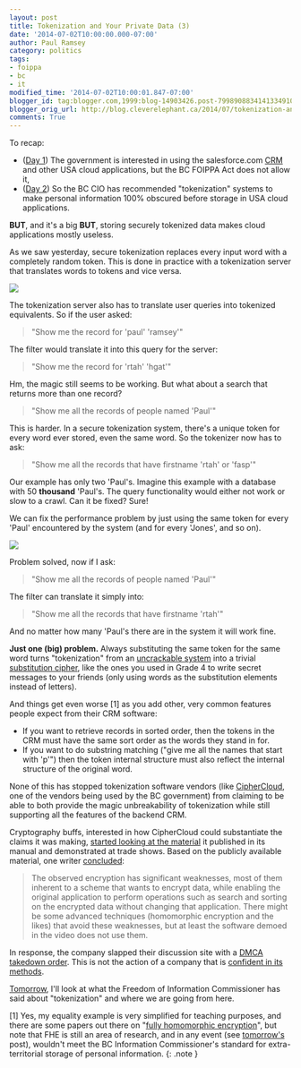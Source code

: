 ```yaml
---
layout: post
title: Tokenization and Your Private Data (3)
date: '2014-07-02T10:00:00.000-07:00'
author: Paul Ramsey
category: politics
tags:
- foippa
- bc
- it
modified_time: '2014-07-02T10:00:01.847-07:00'
blogger_id: tag:blogger.com,1999:blog-14903426.post-7998908834141334910
blogger_orig_url: http://blog.cleverelephant.ca/2014/07/tokenization-and-your-private-data-3.html
comments: True
---
```


To recap:

* ([Day 1](/2014/06/tokenization-and-your-private-data-1.html)) The government is interested in using the salesforce.com [CRM](http://en.wikipedia.org/wiki/Customer_relationship_management) and other USA cloud applications, but the BC FOIPPA Act does not allow it,
* ([Day 2](/2014/07/tokenization-and-your-private-data-2.html)) So the BC CIO has recommended "tokenization" systems to make personal information 100% obscured before storage in USA cloud applications.

**BUT**, and it's a big **BUT**, storing securely tokenized data makes cloud applications mostly useless.

As we saw yesterday, secure tokenization replaces every input word with a completely random token. This is done in practice with a tokenization server that translates words to tokens and vice versa.

<img src="https://docs.google.com/drawings/d/1TVBz3F3Tt8ehGu0ob7lJFGdZ-m-p9g33jDqK0aNts8U/pub?w=650" />

The tokenization server also has to translate user queries into tokenized equivalents. So if the user asked:

> "Show me the record for 'paul' 'ramsey'"

The filter would translate it into this query for the server:

> "Show me the record for 'rtah' 'hgat'"

Hm, the magic still seems to be working. But what about a search that returns more than one record?

> "Show me all the records of people named 'Paul'"

This is harder. In a secure tokenization system, there's a unique token for every word ever stored, even the same word. So the tokenizer now has to ask:

> "Show me all the records that have firstname 'rtah' or 'fasp'"

Our example has only two 'Paul's. Imagine this example with a database with 50 **thousand** 'Paul's. The query functionality would either not work or slow to a crawl. Can it be fixed? Sure!

We can fix the performance problem by just using the same token for every 'Paul' encountered by the system (and for every 'Jones', and so on).

<img src="https://docs.google.com/drawings/d/18PhJv3Ew2O61_9vH0p2HAWH7TqFMVZL5oDF1b03pJE4/pub?w=650"/>

Problem solved, now if I ask:

> "Show me all the records of people named 'Paul'"

The filter can translate it simply into:

> "Show me all the records that have firstname 'rtah'"

And no matter how many 'Paul's there are in the system it will work fine.

**Just one (big) problem.** Always substituting the same token for the same word turns "tokenization" from an [uncrackable system](http://en.wikipedia.org/wiki/One-time_pad) into a trivial [substitution cipher](http://en.wikipedia.org/wiki/Substitution_cipher), like the ones you used in Grade 4 to write secret messages to your friends (only using words as the substitution elements instead of letters).

And things get even worse [1] as you add other, very common features people expect from their CRM software:

* If you want to retrieve records in sorted order, then the tokens in the CRM must have the same sort order as the words they stand in for.
* If you want to do substring matching ("give me all the names that start with 'p'") then the token internal structure must also reflect the internal structure of the original word.

None of this has stopped tokenization software vendors (like [CipherCloud](http://www.ciphercloud.com), one of the vendors being used by the BC government) from claiming to be able to both provide the magic unbreakability of tokenization while still supporting all the features of the backend CRM.

Cryptography buffs, interested in how CipherCloud could substantiate the claims it was making, [started looking at the material](http://crypto.stackexchange.com/questions/3645/how-is-ciphercloud-doing-homomorphic-encryption) it published in its manual and demonstrated at trade shows. Based on the publicly available material, one writer [concluded](http://crypto.stackexchange.com/a/3646):

> The observed encryption has significant weaknesses, most of them inherent to a scheme that wants to encrypt data, while enabling the original application to perform operations such as search and sorting on the encrypted data without changing that application. There might be some advanced techniques (homomorphic encryption and the likes) that avoid these weaknesses, but at least the software demoed in the video does not use them.

In response, the company slapped their discussion site with a [DMCA takedown order](http://meta.crypto.stackexchange.com/questions/250/ciphercloud-dmca-notice). This is not the action of a company that is [confident in its methods](http://crypto.stackexchange.com/questions/8050/should-i-trust-ciphercloud).

[Tomorrow](/2014/07/tokenization-and-your-private-data-4.html), I'll look at what the Freedom of Information Commissioner has said about "tokenization" and where we are going from here.

[1] Yes, my equality example is very simplified for teaching purposes, and there are some papers out there on "[fully homomorphic encryption](http://en.wikipedia.org/wiki/Homomorphic_encryption)", but note that FHE is still an area of research, and in any event (see [tomorrow's](/2014/07/tokenization-and-your-private-data-4.html) post), wouldn't meet the BC Information Commissioner's standard for extra-territorial storage of personal information.
{: .note }

